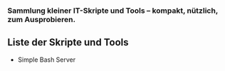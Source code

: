 ### Sammlung kleiner IT-Skripte und Tools – kompakt, nützlich, zum Ausprobieren.


## Liste der Skripte und Tools

- Simple Bash Server
